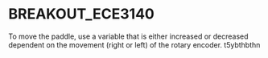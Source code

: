 # BREAKOUT_ECE3140

To move the paddle, use a variable that is either increased or decreased dependent on the movement (right or left) of the rotary encoder.
t5ybthbthn
